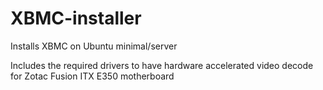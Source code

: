 XBMC-installer
==============

Installs XBMC on Ubuntu minimal/server

Includes the required drivers to have hardware accelerated video decode for Zotac Fusion ITX E350 motherboard